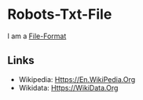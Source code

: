# Robots-Txt-File

I am a [File-Format](9000193.md )

## Links

- Wikipedia: [Https://En.WikiPedia.Org](https://en.wikipedia.org/wiki/Robots.txt)
- Wikidata: [Https://WikiData.Org](https://wikidata.org/wiki/Q80776)
